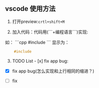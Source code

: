 ## vscode 使用方法

1. 打开preview:`crtl+shift+M`

2. 加入代码：代码用(\```+编程语言\```)实现:

如：
 \```cpp
    \#include
    \```
显示为：
```cpp
    #include
```
3. TODO List
\- [x] fix  app bug:  
- [x] fix  app bug(怎么实现和上行相同的缩进？)
- [ ] fix


